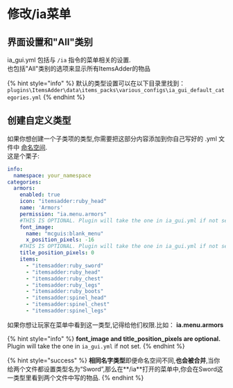 # 修改/ia菜单

## 界面设置和"All"类别

ia\_gui.yml 包括与 `/ia` 指令的菜单相关的设置.  
也包括"All"类别的选项来显示所有ItemsAdder的物品

{% hint style="info" %}
默认的类型设置可以在以下目录里找到：`plugins\ItemsAdder\data\items_packs\various_configs\ia_gui_default_categories.yml`
{% endhint %}

## 创建自定义类型

如果你想创建一个子类项的类型,你需要把这部分内容添加到你自己写好的 .yml 文件中 [命名空间](adding-content/beginners/basic-concepts/namespace.md).  
这是个栗子:

```yaml
info:
  namespace: your_namespace
categories:
  armors:
    enabled: true
    icon: "itemsadder:ruby_head"
    name: 'Armors'
    permission: "ia.menu.armors"
    #THIS IS OPTIONAL. Plugin will take the one in ia_gui.yml if not set.
    font_image:
      name: "mcguis:blank_menu"
      x_position_pixels: -16
    #THIS IS OPTIONAL. Plugin will take the one in ia_gui.yml if not set.
    title_position_pixels: 0
    items:
      - "itemsadder:ruby_sword"
      - "itemsadder:ruby_head"
      - "itemsadder:ruby_chest"
      - "itemsadder:ruby_legs"
      - "itemsadder:ruby_boots"
      - "itemsadder:spinel_head"
      - "itemsadder:spinel_chest"
      - "itemsadder:spinel_legs"
```

如果你想让玩家在菜单中看到这一类型,记得给他们权限.比如： **ia.menu.armors**

{% hint style="info" %}
**font\_image and title\_position\_pixels are optional.**  
Plugin will take the one in `ia_gui.yml` if not set.
{% endhint %}

{% hint style="success" %}
**相同名字类型**即便命名空间不同,**也会被合并**,当你给两个文件都设置类型名为“Sword”,那么在**/ia**打开的菜单中,你会在Sword这一类型里看到两个文件中写的物品.
{% endhint %}

